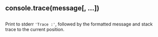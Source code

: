 ## console.trace(message\[, ...\])

## 

Print to stderr `'Trace :'`, followed by the formatted message and stack trace
to the current position.